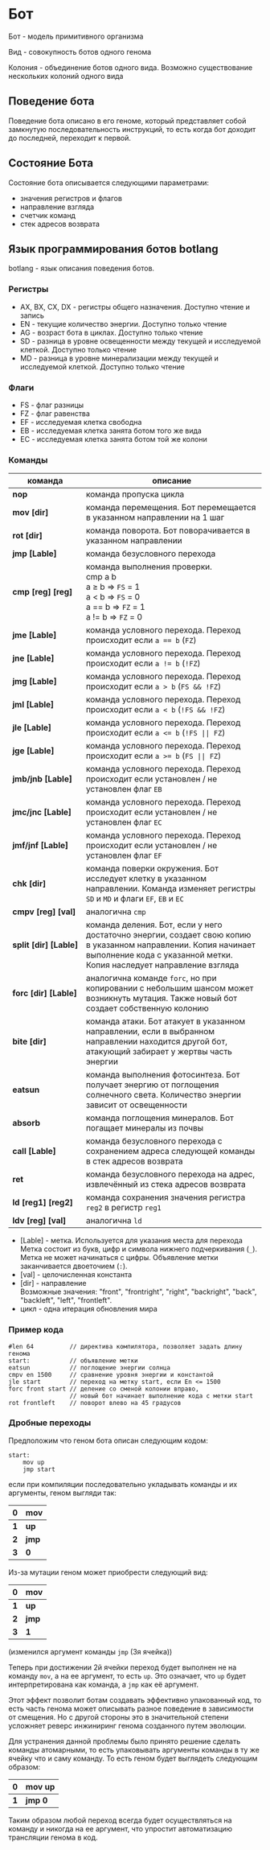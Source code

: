 # Бот

Бот - модель примитивного организма

Вид - совокупность ботов одного генома

Колония - объединение ботов одного вида. Возможно существование нескольких колоний одного вида

## Поведение бота

Поведение бота описано в его геноме, который представляет собой замкнутую последовательность инструкций, то есть когда бот доходит до последней, переходит к первой.

## Состояние Бота

Состояние бота описывается следующими параметрами:

- значения регистров и флагов
- направление взгляда
- счетчик команд
- стек адресов возврата

## Язык программирования ботов botlang

botlang - язык описания поведения ботов.

### Регистры

- AX, BX, CX, DX - регистры общего назначения. Доступно чтение и запись
- EN - текущие количество энергии. Доступно только чтение
- AG - возраст бота в циклах. Доступно только чтение
- SD - разница в уровне освещенности между текущей и исследуемой клеткой. Доступно только чтение
- MD - разница в уровне минерализации между текущей и исследуемой клеткой. Доступно только чтение

### Флаги

- FS - флаг разницы
- FZ - флаг равенства
- EF - исследуемая клетка свободна
- EB - исследуемая клетка занята ботом того же вида
- EС - исследуемая клетка занята ботом той же колони

### Команды

|команда|описание|
|-|-|
| **nop** | команда пропуска цикла |
| **mov&nbsp;[dir]** | команда перемещения. Бот перемещается в указанном направлении на 1 шаг |
| **rot&nbsp;[dir]** | команда поворота. Бот поворачивается в указанном направлении |
| **jmp&nbsp;[Lable]** | команда безусловного перехода |
| **cmp&nbsp;[reg]&nbsp;[reg]** | команда выполнения проверки. <br> cmp a b <br> a &ge; b => `FS` = 1 <br> a < b => `FS` = 0 <br> a == b => `FZ` = 1 <br> a != b => `FZ` = 0  |
| **jme&nbsp;[Lable]** | команда условного перехода. Переход происходит если `a == b` (`FZ`) |
| **jne&nbsp;[Lable]** | команда условного перехода. Переход происходит если `a != b` (`!FZ`) |
| **jmg&nbsp;[Lable]** | команда условного перехода. Переход происходит если `a > b` (`FS && !FZ`) |
| **jml&nbsp;[Lable]** | команда условного перехода. Переход происходит если `a < b` (`!FS && !FZ`) |
| **jle&nbsp;[Lable]** | команда условного перехода. Переход происходит если `a <= b` (`!FS \|\| FZ`) |
| **jge&nbsp;[Lable]** | команда условного перехода. Переход происходит если `a >= b` (`FS \|\| FZ`) |
| **jmb/jnb&nbsp;[Lable]** | команда условного перехода. Переход происходит если установлен / не установлен флаг `EB` |
| **jmc/jnc&nbsp;[Lable]** | команда условного перехода. Переход происходит если установлен / не установлен флаг `EС` |
| **jmf/jnf&nbsp;[Lable]** | команда условного перехода. Переход происходит если установлен / не установлен флаг `EF` |
| **chk&nbsp;[dir]** | команда поверки окружения. Бот исследует клетку в указанном направлении. Команда изменяет регистры `SD` и `MD` и флаги `EF`, `EB` и `EС` |
| **cmpv&nbsp;[reg]&nbsp;[val]** | аналогична `cmp` |
| **split&nbsp;[dir]&nbsp;[Lable]** | команда деления. Бот, если у него достаточно энергии, создает свою копию в указанном направлении. Копия начинает выполнение кода с указанной метки. Копия наследует направление взгляда |
| **forc&nbsp;[dir]&nbsp;[Lable]** | аналогична команде `forc`, но при копировании с небольшим шансом может возникнуть мутация. Также новый бот создает собственную колонию |
| **bite&nbsp;[dir]** | команда атаки. Бот атакует в указанном направлении, если в выбранном направлении находится другой бот, атакующий забирает у жертвы часть энергии |
| **eatsun** | команда выполнения фотосинтеза. Бот получает энергию от поглощения солнечного света. Количество энергии зависит от освещенности |
| **absorb** | команда поглощения минералов. Бот погащает минералы из почвы |
| **call&nbsp;[Lable]** | команда безусловного перехода с сохранением адреса следующей команды в стек адресов возврата |
| **ret** | команда безусловного перехода на адрес, извлечённый из стека адресов возврата |
| **ld&nbsp;[reg1]&nbsp;[reg2]** | команда сохранения значения регистра `reg2` в регистр `reg1`|
| **ldv&nbsp;[reg]&nbsp;[val]** | аналогична `ld` |

- [Lable] - метка. Используется для указания места для перехода <br>
    Метка состоит из букв, цифр и символа нижнего подчеркивания (`_`). Метка не может начинаться с цифры. Объявление метки заканчивается двоеточием (`:`).
- [val] - целочисленная константа
- [dir] - направление <br>
    Возможные значения: "front", "frontright", "right", "backright", "back", "backleft", "left", "frontleft".
- цикл - одна итерация обновления мира <br>

### Пример кода

```
#len 64          // директива компилятора, позволяет задать длину генома
start:           // объявление метки
eatsun           // поглощение энергии солнца
cmpv en 1500     // сравнение уровня энергии и константой
jle start        // переход на метку start, если En <= 1500
forc front start // деление со сменой колонии вправо, 
                 // новый бот начинает выполнение кода с метки start
rot frontleft    // поворот влево на 45 градусов
```

### Дробные переходы

Предположим что геном бота описан следующим кодом:

```
start:
    mov up
    jmp start
```

если при компиляции последовательно укладывать команды и их аргументы, геном выгляди так:

|0|mov|
|-|-|
|**1**|**up**|
|**2**|**jmp**|
|**3**|**0**|

Из-за мутации геном может приобрести следующий вид:

|0|mov|
|-|-|
|**1**|**up**|
|**2**|**jmp**|
|**3**|**1**|

(изменился аргумент команды `jmp` (3я ячейка))

Теперь при достижении 2й ячейки переход будет выполнен не на команду `mov`, а на ее аргумент, то есть `up`. Это означает, что `up` будет интерпретирована как команда, а `jmp` как её аргумент.

Этот эффект позволит ботам создавать эффективно упакованный код, то есть часть генома может описывать разное поведение в зависимости от смещения. Но с другой стороны это в значительной степени усложняет реверс инжиниринг генома созданного путем эволюции.

Для устранения данной проблемы было принято решение сделать команды атомарными, то есть упаковывать аргументы команды в ту же ячейку что и саму команду. То есть геном будет выглядеть следующим образом:

|0|mov up|
|-|-|
|**1**|**jmp 0**|

Таким образом любой переход всегда будет осуществляться на команду и никогда на ее аргумент, что упростит автоматизацию трансляции генома в код.
